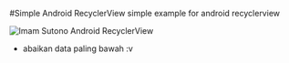 #Simple Android RecyclerView
simple example for android recyclerview

![Imam Sutono Android RecyclerView](https://user-images.githubusercontent.com/17371955/32203426-ce1ab234-be15-11e7-819a-55307dc490f4.jpeg)

* abaikan data paling bawah :v
